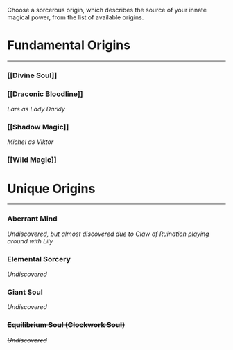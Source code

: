 Choose a sorcerous origin, which describes the source of your innate magical power, from the list of available origins.
# Fundamental Origins
---
### [[Divine Soul]]
### [[Draconic Bloodline]]
_Lars as Lady Darkly_
### [[Shadow Magic]]
_Michel as Viktor_
### [[Wild Magic]]

# Unique Origins
---
### Aberrant Mind
_Undiscovered, but almost discovered due to Claw of Ruination playing around with Lily_
### Elemental Sorcery
_Undiscovered_
### Giant Soul
_Undiscovered_
### ~~Equilibrium Soul (Clockwork Soul)~~
~~_Undiscovered_~~